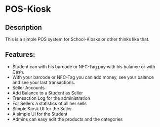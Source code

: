 # POS-Kiosk
## Description
This is a simple POS system for School-Kiosks or other thinks like that.

## Features:
- Student can with his barcode or NFC-Tag pay with his balance or with Cash.
- With your barcode or NFC-Tag you can add money, see your balance and see your last transactions.
- Seller Accounts
- Add Balance to a Student as Seller
- Transaction Log for the administration
- For Sellers a statistics of all her sells
- Simple Kiosk UI for the Seller
- A simple UI for the Student
- Admins can easy edit the products and the categories
